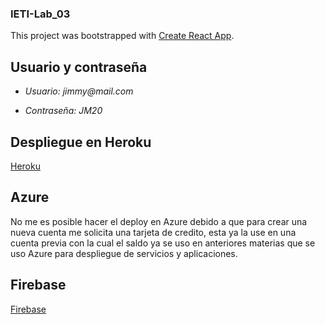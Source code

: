 ### IETI-Lab_03

This project was bootstrapped with [Create React App](https://github.com/facebook/create-react-app).

## Usuario y contraseña ##

- _Usuario: jimmy@mail.com_

- _Contraseña: JM20_


## Despliegue en Heroku ##

[Heroku](https://lab3-ieti-jimmy.herokuapp.com)


## Azure ##

No me es posible hacer el deploy en Azure debido a que para crear una nueva cuenta me solicita una tarjeta de credito, esta ya la use en una cuenta previa con la cual el saldo ya se uso en anteriores materias que se uso Azure para despliegue de servicios y aplicaciones.

## Firebase ##

[Firebase](https://ieti-lab3-35737.firebaseapp.com)

